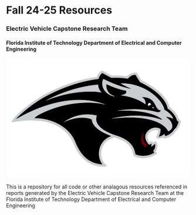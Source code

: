 # Fall 24-25 Resources
### Electric Vehicle Capstone Research Team
#### Florida Institute of Technology Department of Electrical and Computer Engineering
![Panther Icon](panther.svg "Florida Institute of Technology Panther Logo")

This is a repository for all code or other analagous resources referenced in reports generated by the Electric Vehicle Capstone Research Team at the Florida Institute of Technology Department of Electrical and Computer Engineering
